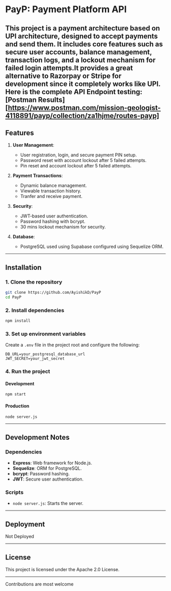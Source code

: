 # **PayP: Payment Platform API**

This project is a payment architecture based on UPI architecture, designed to accept payments and send them. It includes core features such as secure user accounts, balance management, transaction logs, and a lockout mechanism for failed login attempts.It provides a great alternative to Razorpay or Stripe for development since it completely works like UPI.
Here is the complete API Endpoint testing: [Postman Results][https://www.postman.com/mission-geologist-4118891/payp/collection/za1hjme/routes-payp]
---

## **Features**
1. **User Management**: 
   - User registration, login, and secure payment PIN setup.
   - Password reset with account lockout after 5 failed attempts.
   - Pin reset and account lockout after 5 failed attempts.

2. **Payment Transactions**:
   - Dynamic balance management.
   - Viewable transaction history.
   - Tranfer and receive payment.

3. **Security**:
   - JWT-based user authentication.
   - Password hashing with bcrypt.
   - 30 mins lockout mechanism for security.

4. **Database**:
   - PostgreSQL used using Supabase configured using Sequelize ORM.

---

## **Installation**
### **1. Clone the repository**
```bash
git clone https://github.com/AyishikD/PayP
cd PayP
```

### **2. Install dependencies**
```bash
npm install
```

### **3. Set up environment variables**
Create a `.env` file in the project root and configure the following:
```env
DB_URL=your_postgresql_database_url
JWT_SECRET=your_jwt_secret
```

### **4. Run the project**
#### **Development**
```bash
npm start
```
#### **Production**
```bash
node server.js
```

---

## **Development Notes**
### **Dependencies**
- **Express**: Web framework for Node.js.
- **Sequelize**: ORM for PostgreSQL.
- **bcrypt**: Password hashing.
- **JWT**: Secure user authentication.

### **Scripts**
- `node server.js`: Starts the server.

---

## **Deployment**
Not Deployed

---

## **License**
This project is licensed under the Apache 2.0 License. 

---
Contributions are most welcome
